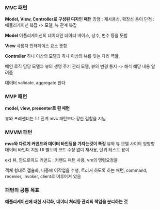 ### MVC 패턴

**Model, View, Controller로 구성된 디자인 패턴**
장점 : 재사용성, 확장성 용이
단점 : 애플리케이션 복잡 -> 모델, 뷰 관계 복잡

**Model**
어플리케이션의 데이터인 데이터 베이스, 상수, 변수 등을 뜻함

**View**
사용자 인터페이스 요소 뜻함

**Controller**
하나 이상의 모델과 하나 이상의 뷰를 잇는 다리 역할,

메인 로직 담당
모델과 뷰의 생명 주기 관리
모델, 뷰의 변경 통지 -> 해석 해당 내용 알려줌

데이터 validate, aggregate 한다

 

### MVP 패턴

**model, view, presenter로 된 패턴**

뷰와 프레젠터는 1:1 관계 mvc 패턴보다 강한 결함을 지님

### MVVM 패턴
**mvc와 다르게 커맨드와 데이터 바인딩을 가지는것이 특징**
뷰와 뷰 모델 사이의 양방향 데이터 바인디 지원
UI 별도의 코드 수정 없이 재사용, 단위 테스트 용이

ex) 뷰, 안드로이드
커맨드 : 커맨드 패턴 사용, vm의 명령요청을

객체 형태로 갭슐화, 나중에 이작업을 수행, 트리거 하도록 하는 패턴, command, recevier, invoker, client로 이루어져 있음

### 패턴의 공통 목표

**애플리케이션에 대한 시각화, 데이터 처리등 관리의 책임을 분리하는 것**
